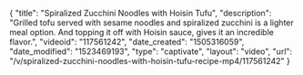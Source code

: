 {
    "title": "Spiralized Zucchini Noodles with Hoisin Tufu",
    "description": "Grilled tofu served with sesame noodles and spiralized zucchini is a lighter meal option. And topping it off with Hoisin sauce, gives it an incredible flavor.",
    "videoid": "117561242",
    "date_created": "1505316059",
    "date_modified": "1523469193",
    "type": "captivate",
    "layout": "video",
    "url": "\/v\/spiralized-zucchini-noodles-with-hoisin-tufu-recipe-mp4\/117561242"
}